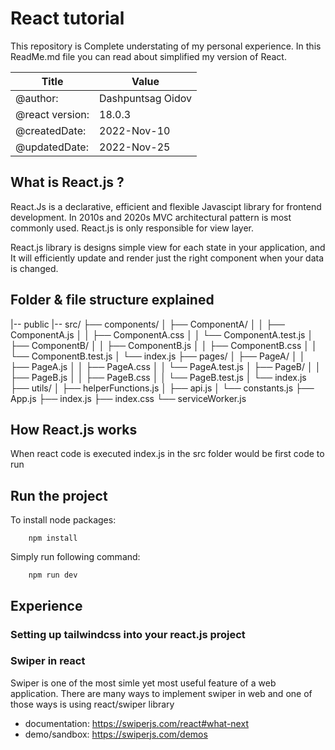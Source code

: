 # React tutorial

This repository is Complete understating of my personal experience.
In this ReadMe.md file you can read about simplified my version of React.

| Title           | Value             |
| --------------- | ----------------- |
| @author:        | Dashpuntsag Oidov |
| @react version: | 18.0.3            |
| @createdDate:   | 2022-Nov-10       |
| @updatedDate:   | 2022-Nov-25       |

## What is React.js ?

React.Js is a declarative, efficient and flexible Javascipt library for frontend development. In 2010s and 2020s MVC architectural pattern is most commonly used. React.js is only responsible for view layer.

React.js library is designs simple view for each state in your application, and It will efficiently update and render just the right component when your data is changed.

## Folder & file structure explained

|-- public
|-- src/
├── components/
│ ├── ComponentA/
│ │ ├── ComponentA.js
│ │ ├── ComponentA.css
│ │ └── ComponentA.test.js
│ ├── ComponentB/
│ │ ├── ComponentB.js
│ │ ├── ComponentB.css
│ │ └── ComponentB.test.js
│ └── index.js
├── pages/
│ ├── PageA/
│ │ ├── PageA.js
│ │ ├── PageA.css
│ │ └── PageA.test.js
│ ├── PageB/
│ │ ├── PageB.js
│ │ ├── PageB.css
│ │ └── PageB.test.js
│ └── index.js
├── utils/
│ ├── helperFunctions.js
│ ├── api.js
│ └── constants.js
├── App.js
├── index.js
├── index.css
└── serviceWorker.js

## How React.js works

When react code is executed index.js in the src folder would be first code to run

## Run the project

To install node packages:

```
    npm install
```

Simply run following command:

```
    npm run dev
```

## Experience

### Setting up tailwindcss into your react.js project

### Swiper in react

Swiper is one of the most simle yet most useful feature of a web application. There are many ways to implement swiper in web and one of those ways is using react/swiper library

- documentation: <https://swiperjs.com/react#what-next>
- demo/sandbox: <https://swiperjs.com/demos>
